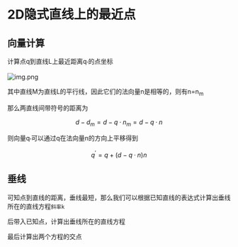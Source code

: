 # 2D隐式直线上的最近点

## 向量计算

计算点q到直线L上最近距离q<sub>'</sub>的点坐标

![img.png](/imgs/visual/3d-math/geometry-check.png)

其中直线M为直线L的平行线，因此它们的法向量n是相等的，则有n=n<sub>m</sub>

那么两直线间带符号的距离为

$$
d-d_{m}=d-q·n_{m}=d-q·n
$$

则向量q<sub>'</sub>可以通过q在法向量n的方向上平移得到

$$
q^{'}=q+(d-q·n)n
$$

## 垂线

可知点到直线的距离，垂线最短，那么我们可以根据已知直线的表达式计算出垂线所在的直线方程`斜率k`

后带入已知点，计算出垂线所在的直线方程

最后计算出两个方程的交点
